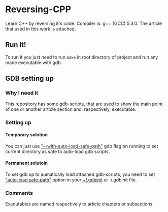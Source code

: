 # Reversing-CPP
Learn C++ by reversing it's code. Compiler is: g++ (GCC) 5.3.0. The article that used in this work is attached.

## Run it!
To run it you just need to run `make` in root directory of project and run any made executable with gdb.

## GDB setting up

### Why I need it
This repository has some gdb-scripts, that are used to show the main point of one or another article section and, respectively, executable.

### Setting up
#### Temporary solution
You can just use ["--with-auto-load-safe-path"](https://sourceware.org/gdb/onlinedocs/gdb/Auto_002dloading-safe-path.html) gdb flag on running to set current directory as safe to auto-load gdb scripts.
#### Permanent solutoin
To set gdb up to aumatically load attached gdb-scripts, you need to set ["auto-load safe-path"](https://sourceware.org/gdb/onlinedocs/gdb/Auto_002dloading-safe-path.html) option in your [~/.gdbinit](https://sourceware.org/gdb/onlinedocs/gdb/gdbinit-man.html) or ./.gdbinit file.

### Comments
Executables are named respectively to article chapters or subsections.
